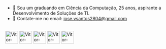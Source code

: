 - 🌱 Sou um graduando em Ciência da Computação, 25 anos, aspirante a Desenvolvimento de Soluções de TI.
- 💬 Contate-me no email: jose.vsantos2804@gmail.com

<div style="display: inline-block"> <br>
  <img align="center" alt="Vitor-Html" heigt="40" width="40" src="https://cdn.jsdelivr.net/gh/devicons/devicon/icons/javascript/javascript-original.svg" />
  <img align="center" alt="Vitor-Html" heigt="40" width="40" src="https://cdn.jsdelivr.net/gh/devicons/devicon/icons/mysql/mysql-original.svg" />
  <img align="center" alt="Vitor-Html" heigt="40" width="40" src="https://cdn.jsdelivr.net/gh/devicons/devicon/icons/linux/linux-original.svg" />
  <img align="center" alt="Vitor-Html" heigt="40" width="40" src="https://cdn.jsdelivr.net/gh/devicons/devicon/icons/git/git-original.svg" />
  <img align="center" alt="Vitor-Html" heigt="40" width="40" src="https://cdn.jsdelivr.net/gh/devicons/devicon/icons/docker/docker-original.svg" />
</div>
